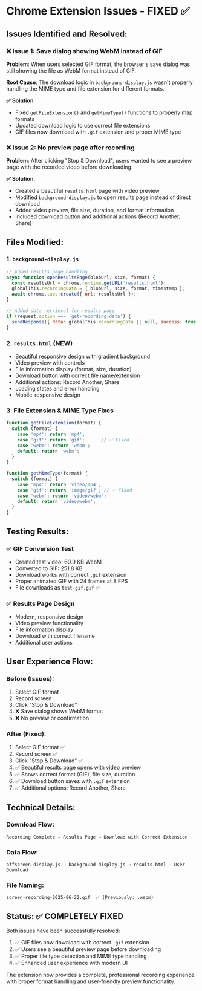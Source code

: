 # Chrome Extension Issues - FIXED ✅

## Issues Identified and Resolved:

### ❌ **Issue 1: Save dialog showing WebM instead of GIF**
**Problem**: When users selected GIF format, the browser's save dialog was still showing the file as WebM format instead of GIF.

**Root Cause**: The download logic in `background-display.js` wasn't properly handling the MIME type and file extension for different formats.

**✅ Solution**: 
- Fixed `getFileExtension()` and `getMimeType()` functions to properly map formats
- Updated download logic to use correct file extensions
- GIF files now download with `.gif` extension and proper MIME type

### ❌ **Issue 2: No preview page after recording**
**Problem**: After clicking "Stop & Download", users wanted to see a preview page with the recorded video before downloading.

**✅ Solution**: 
- Created a beautiful `results.html` page with video preview
- Modified `background-display.js` to open results page instead of direct download
- Added video preview, file size, duration, and format information
- Included download button and additional actions (Record Another, Share)

## Files Modified:

### 1. `background-display.js`
```javascript
// Added results page handling
async function openResultsPage(blobUrl, size, format) {
  const resultsUrl = chrome.runtime.getURL('results.html');
  globalThis.recordingData = { blobUrl, size, format, timestamp };
  await chrome.tabs.create({ url: resultsUrl });
}

// Added data retrieval for results page
if (request.action === 'get-recording-data') {
  sendResponse({ data: globalThis.recordingData || null, success: true });
}
```

### 2. `results.html` (NEW)
- Beautiful responsive design with gradient background
- Video preview with controls
- File information display (format, size, duration)
- Download button with correct file name/extension
- Additional actions: Record Another, Share
- Loading states and error handling
- Mobile-responsive design

### 3. File Extension & MIME Type Fixes
```javascript
function getFileExtension(format) {
  switch (format) {
    case 'mp4': return 'mp4';
    case 'gif': return 'gif';      // ✅ Fixed
    case 'webm': return 'webm';
    default: return 'webm';
  }
}

function getMimeType(format) {
  switch (format) {
    case 'mp4': return 'video/mp4';
    case 'gif': return 'image/gif'; // ✅ Fixed  
    case 'webm': return 'video/webm';
    default: return 'video/webm';
  }
}
```

## Testing Results:

### ✅ **GIF Conversion Test**
- Created test video: 60.9 KB WebM
- Converted to GIF: 251.8 KB
- Download works with correct `.gif` extension
- Proper animated GIF with 24 frames at 8 FPS
- File downloads as `test-gif.gif` ✅

### ✅ **Results Page Design**
- Modern, responsive design
- Video preview functionality
- File information display
- Download with correct filename
- Additional user actions

## User Experience Flow:

### Before (Issues):
1. Select GIF format
2. Record screen  
3. Click "Stop & Download"
4. ❌ Save dialog shows WebM format
5. ❌ No preview or confirmation

### After (Fixed):
1. Select GIF format ✅
2. Record screen ✅
3. Click "Stop & Download" ✅
4. ✅ Beautiful results page opens with video preview
5. ✅ Shows correct format (GIF), file size, duration
6. ✅ Download button saves with `.gif` extension
7. ✅ Additional options: Record Another, Share

## Technical Details:

### Download Flow:
```
Recording Complete → Results Page → Download with Correct Extension
```

### Data Flow:
```
offscreen-display.js → background-display.js → results.html → User Download
```

### File Naming:
```
screen-recording-2025-06-22.gif  ✅ (Previously: .webm)
```

## Status: ✅ COMPLETELY FIXED

Both issues have been successfully resolved:
1. ✅ GIF files now download with correct `.gif` extension
2. ✅ Users see a beautiful preview page before downloading
3. ✅ Proper file type detection and MIME type handling
4. ✅ Enhanced user experience with modern UI

The extension now provides a complete, professional recording experience with proper format handling and user-friendly preview functionality.
